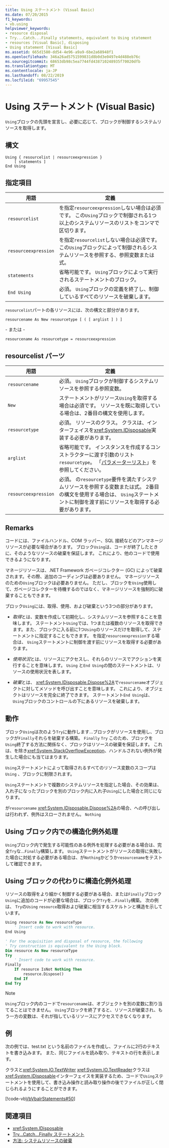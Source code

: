 ```yaml
---
title: Using ステートメント (Visual Basic)
ms.date: 07/20/2015
f1_keywords:
- vb.using
helpviewer_keywords:
- resource disposal
- Try...Catch...Finally statements, equivalent to Using statement
- resources [Visual Basic], disposing
- Using statement [Visual Basic]
ms.assetid: 665d1580-dd54-4e96-a9a9-6be2a68948f1
ms.openlocfilehash: 346a26ad5751599831d8b0d3e0497e4d488eb76c
ms.sourcegitcommit: 68653db98c5ea7744fd438710248935f70020dfb
ms.translationtype: MT
ms.contentlocale: ja-JP
ms.lasthandoff: 08/22/2019
ms.locfileid: "69957545"
---
```

# <a name="using-statement-visual-basic"></a>Using ステートメント (Visual Basic)
`Using`ブロックの先頭を宣言し、必要に応じて、ブロックが制御するシステムリソースを取得します。  
  
## <a name="syntax"></a>構文  
  
```  
Using { resourcelist | resourceexpression }  
    [ statements ]  
End Using  
```  
  
## <a name="parts"></a>指定項目  
  
|用語|定義|  
|---|---|  
|`resourcelist`|を指定`resourceexpression`しない場合は必須です。 この`Using`ブロックで制御される1つ以上のシステムリソースのリストをコンマで区切ります。|  
|`resourceexpression`|を指定`resourcelist`しない場合は必須です。 この`Using`ブロックによって制御されるシステムリソースを参照する、参照変数または式。|  
|`statements`|省略可能です。 `Using`ブロックによって実行されるステートメントのブロック。|  
|`End Using`|必須。 `Using`ブロックの定義を終了し、制御しているすべてのリソースを破棄します。|  
  
 `resourcelist`パートの各リソースには、次の構文と部分があります。  
  
 `resourcename As New resourcetype [ ( [ arglist ] ) ]`  
  
 \- または -  
  
 `resourcename As resourcetype = resourceexpression`  
  
## <a name="resourcelist-parts"></a>resourcelist パーツ  
  
|用語|定義|  
|---|---|  
|`resourcename`|必須。 `Using`ブロックが制御するシステムリソースを参照する参照変数。|  
|`New`|ステートメントがリソース`Using`を取得する場合は必須です。 リソースを既に取得している場合は、2番目の構文を使用します。|  
|`resourcetype`|必須。 リソースのクラス。 クラスは、インターフェイスを<xref:System.IDisposable>実装する必要があります。|  
|`arglist`|省略可能です。 インスタンスを作成するコンストラクターに渡す引数のリスト`resourcetype`。 「[パラメーターリスト](../../../visual-basic/language-reference/statements/parameter-list.md)」を参照してください。|  
|`resourceexpression`|必須。 の`resourcetype`要件を満たすシステムリソースを参照する変数または式。 2番目の構文を使用する場合は、 `Using`ステートメントに制御を渡す前にリソースを取得する必要があります。|  
  
## <a name="remarks"></a>Remarks  
 コードには、ファイルハンドル、COM ラッパー、SQL 接続などのアンマネージリソースが必要な場合があります。 ブロック`Using`は、コードが終了したときに、そのようなリソースの破棄を保証します。 これにより、他のコードで使用できるようになります。  
  
 マネージリソースは、.NET Framework ガベージコレクター (GC) によって破棄されます。その際、追加のコーディングは必要ありません。 マネージリソースのための`Using`ブロックは必要ありません。 ただし、ブロックを`Using`使用して、ガベージコレクターを待機するのではなく、マネージリソースを強制的に破棄することもできます。  
  
 ブロック`Using`には、取得、使用、および破棄という3つの部分があります。  
  
- *取得*とは、変数を作成して初期化し、システムリソースを参照することを意味します。 ステートメント`Using`では、1つまたは複数のリソースを取得できます。また、ブロックに入る前に1つ`Using`のリソースだけを取得して、ステートメントに指定することもできます。 を指定`resourceexpression`する場合は、 `Using`ステートメントに制御を渡す前にリソースを取得する必要があります。  
  
- *使用状況*とは、リソースにアクセスし、それらのリソースでアクションを実行することを意味します。 `Using` と`End Using`の間のステートメントは、リソースの使用状況を表します。  
  
- *破棄*とは、 <xref:System.IDisposable.Dispose%2A>で`resourcename`オブジェクトに対してメソッドを呼び出すことを意味します。 これにより、オブジェクトはリソースを完全に終了できます。 ステートメント`End Using`は、 `Using`ブロックのコントロールの下にあるリソースを破棄します。  
  
## <a name="behavior"></a>動作  
 ブロック`Using`は次のよう`Try`に動作します...ブロックがリソースを使用し、ブロックが`Finally`それらを破棄する構築。 `Finally` `Try` このため、ブロックを`Using`終了する方法に関係なく、ブロックはリソースの破棄を保証します。 これは、を除き<xref:System.StackOverflowException>、ハンドルされない例外が発生した場合にも当てはまります。  
  
 `Using`ステートメントによって取得されるすべてのリソース変数のスコープは`Using` 、ブロックに制限されます。  
  
 `Using`ステートメントで複数のシステムリソースを指定した場合、その効果は、入れ子になったブロックを別のブロック内に入れ子`Using`にした場合と同じになります。  
  
 が`resourcename` <xref:System.IDisposable.Dispose%2A>の場合、への呼び出しは行われず、例外はスローされません。 `Nothing`  
  
## <a name="structured-exception-handling-within-a-using-block"></a>Using ブロック内での構造化例外処理  
 `Using`ブロック内で発生する可能性のある例外を処理する必要がある場合は、完全`Try`な...`Finally`構築します。 `Using`ステートメントがリソースの取得に失敗した場合に対処する必要がある場合は、が`Nothing`かどうか`resourcename`をテストして確認できます。  
  
## <a name="structured-exception-handling-instead-of-a-using-block"></a>Using ブロックの代わりに構造化例外処理  
 リソースの取得をより細かく制御する必要がある場合、または`Finally`ブロック`Using`に追加のコードが必要な場合は、ブロック`Try`を...`Finally`構築。 次の例は、 `Try`の`Using` `resource`取得および破棄に相当するスケルトンと構造を示しています。  
  
```vb  
Using resource As New resourceType   
    ' Insert code to work with resource.  
End Using  
  
' For the acquisition and disposal of resource, the following  
' Try construction is equivalent to the Using block.  
Dim resource As New resourceType  
Try   
    ' Insert code to work with resource.  
Finally   
    If resource IsNot Nothing Then  
        resource.Dispose()   
    End If  
End Try   
```  
  
> [!NOTE]
> `Using`ブロック内のコードで`resourcename`は、オブジェクトを別の変数に割り当てることはできません。 `Using`ブロックを終了すると、リソースが破棄され、もう一方の変数は、それが指しているリソースにアクセスできなくなります。  
  
## <a name="example"></a>例  
 次の例では、test.txt という名前のファイルを作成し、ファイルに2行のテキストを書き込みます。 また、同じファイルを読み取り、テキストの行を表示します。  
  
 クラスと<xref:System.IO.TextWriter> <xref:System.IO.TextReader>クラスは<xref:System.IDisposable>インターフェイスを実装するため、コードで`Using`ステートメントを使用して、書き込み操作と読み取り操作の後でファイルが正しく閉じられるようにすることができます。  
  
 [!code-vb[VbVbalrStatements#50](~/samples/snippets/visualbasic/VS_Snippets_VBCSharp/VbVbalrStatements/VB/Class1.vb#50)]  
  
## <a name="see-also"></a>関連項目

- <xref:System.IDisposable>
- [Try...Catch...Finally ステートメント](../../../visual-basic/language-reference/statements/try-catch-finally-statement.md)
- [方法: システムリソースの破棄](../../../visual-basic/programming-guide/language-features/control-flow/how-to-dispose-of-a-system-resource.md)
